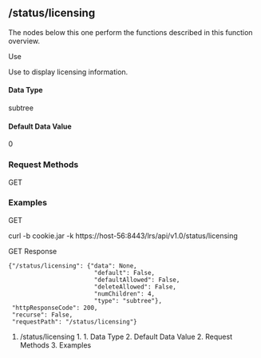 ## /status/licensing

The nodes below this one perform the functions described in this function
overview.

Use

Use to display licensing information.

#### Data Type

subtree

#### Default Data Value

0

### Request Methods

GET

### Examples

GET

curl -b cookie.jar -k https://host-56:8443/lrs/api/v1.0/status/licensing

GET Response

    
    
    {"/status/licensing": {"data": None,
                            "default": False,
                            "defaultAllowed": False,
                            "deleteAllowed": False,
                            "numChildren": 4,
                            "type": "subtree"},
     "httpResponseCode": 200,
     "recurse": False,
     "requestPath": "/status/licensing"}
    

  1. /status/licensing
    1.       1. Data Type
      2. Default Data Value
    2. Request Methods
    3. Examples

